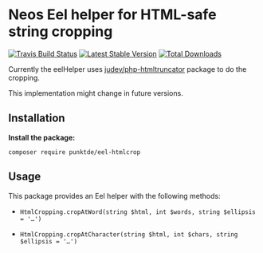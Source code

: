 # Neos Eel helper for HTML-safe string cropping

[![Travis Build Status](https://travis-ci.org/punktDe/eel-htmlcrop.svg?branch=master)](https://travis-ci.org/punktDe/eel-htmlcrop) [![Latest Stable Version](https://poser.pugx.org/punktde/eel-htmlcrop/v/stable)](https://packagist.org/packages/punktde/eel-htmlcrop) [![Total Downloads](https://poser.pugx.org/punktde/eel-htmlcrop/downloads)](https://packagist.org/packages/punktde/eel-htmlcrop)

Currently the eelHelper uses [judev/php-htmltruncator](https://github.com/judev/php-htmltruncator) package to do the cropping. 

This implementation might change in future versions.

## Installation

**Install the package:**

    composer require punktde/eel-htmlcrop

## Usage

This package provides an Eel helper with the following methods:

* `HtmlCropping.cropAtWord(string $html, int $words, string $ellipsis = '…')`

* `HtmlCropping.cropAtCharacter(string $html, int $chars, string $ellipsis = '…')`
